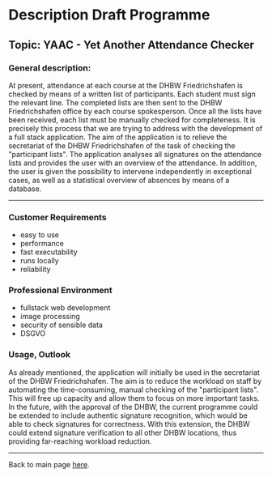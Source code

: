 # Description Draft Programme

## Topic: **YAAC - Yet Another Attendance Checker**



### General description:
At present, attendance at each course at the DHBW Friedrichshafen is checked by means of a written list of participants. Each student must sign the relevant line. The completed lists are then sent to the DHBW Friedrichshafen office by each course spokesperson. Once all the lists have been received, each list must be manually checked for completeness.
It is precisely this process that we are trying to address with the development of a full stack application. The aim of the application is to relieve the secretariat of the DHBW Friedrichshafen of the task of checking the "participant lists". The application analyses all signatures on the attendance lists and provides the user with an overview of the attendance. In addition, the user is given the possibility to intervene independently in exceptional cases, as well as a statistical overview of absences by means of a database.

--- 

### Customer Requirements

- easy to use
- performance
- fast executability
- runs locally
- reliability

### Professional Environment
- fullstack web development
- image processing
- security of sensible data
- DSGVO

### Usage, Outlook
As already mentioned, the application will initially be used in the secretariat of the DHBW Friedrichshafen. The aim is to reduce the workload on staff by automating the time-consuming, manual checking of the "participant lists". This will free up capacity and allow them to focus on more important tasks.
In the future, with the approval of the DHBW, the current programme could be extended to include authentic signature recognition, which would be able to check signatures for correctness. With this extension, the DHBW could extend signature verification to all other DHBW locations, thus providing far-reaching workload reduction.

-----
Back to main page [here](https://github.com/DHBW-SE-2023/Wiki/blob/main/README.md).

